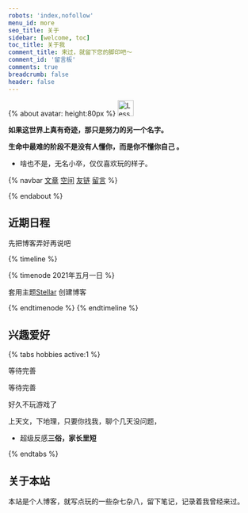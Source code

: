 ```yaml
---
robots: 'index,nofollow'
menu_id: more
seo_title: 关于
sidebar: [welcome, toc]
toc_title: 关于我
comment_title: 来过，就留下您的脚印吧～
comment_id: '留言板'
comments: true
breadcrumb: false
header: false
---
```


{% about avatar: height:80px %} <img height="32px" alt="Less star" src="https://cdn.jsdelivr.net/gh/Less-star/image-host/Wallpaper/favicon.png">

**如果这世界上真有奇迹，那只是努力的另一个名字。**

**生命中最难的阶段不是没有人懂你，而是你不懂你自己 。**

- 啥也不是，无名小卒，仅仅喜欢玩的样子。

{% navbar [文章](/) [空间](/wiki/) [友链](/friends/) [留言](#comments) %}

{% endabout %}

## 近期日程

先把博客弄好再说吧

{% timeline %}

{% timenode 2021年五月一日 %}

套用主题[Stellar](hhttps://xaoxuu.com/wiki/stellar/) 创建博客

{% endtimenode %}
{% endtimeline %}

## 兴趣爱好

{% tabs hobbies active:1 %}

<!-- tab 音乐 -->

等待完善

<!-- endtab -->

<!-- tab 影视 -->

等待完善

<!-- endtab -->

<!-- tab 游戏 -->

好久不玩游戏了

<!-- endtab -->

<!-- tab 话题 -->

上天文，下地理，只要你找我，聊个几天没问题，
- 超级反感**三俗，家长里短**

<!-- endtab -->

{% endtabs %}

## 关于本站

本站是个人博客，就写点玩的一些杂七杂八，留下笔记，记录着我曾经来过。